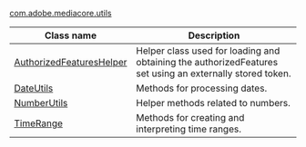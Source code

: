 ---
---

[com.adobe.mediacore.utils](http://help.adobe.com/en_US/primetime/api/psdk/asdoc-dhls_1.4/com/adobe/mediacore/utils/package-summary.html)
<table frame="all" colsep="1" rowsep="1" id="table_E3773325E3A146C1929C13511AEF39A0"> 
 <tgroup cols="2" colsep="1" rowsep="1" class="FormatA"> 
  <colspec colnum="1" colname="1" colwidth="38*" /> 
  <colspec colnum="2" colname="2" colwidth="62*" /> 
  <thead> 
   <tr rowsep="1"> 
    <th colname="1" class="entry">Class name</th> 
    <th colname="2" class="entry">Description</th> 
   </tr> 
  </thead> 
  <tbody> 
   <tr rowsep="1"> 
    <td colname="1"><span class="codeph"><a href="http://help.adobe.com/en_US/primetime/api/psdk/asdoc-dhls_1.4/com/adobe/mediacore/utils/AuthorizedFeaturesHelper.html" format="html" scope="external">AuthorizedFeaturesHelper</a></span> </td> 
    <td colname="2">Helper class used for loading and obtaining the authorizedFeatures set using an externally stored token.</td> 
   </tr> 
   <tr rowsep="1"> 
    <td colname="1"> <span class="codeph"><a href="http://help.adobe.com/en_US/primetime/api/psdk/asdoc-dhls_1.4/com/adobe/mediacore/utils/DateUtils.html" format="html" scope="external">DateUtils</a></span> </td> 
    <td colname="2">Methods for processing dates.</td> 
   </tr> 
   <tr rowsep="1"> 
    <td colname="1"> <span class="codeph"><a href="http://help.adobe.com/en_US/primetime/api/psdk/asdoc-dhls_1.4/com/adobe/mediacore/utils/NumberUtils.html" format="html" scope="external">NumberUtils</a></span> </td> 
    <td colname="2">Helper methods related to numbers.</td> 
   </tr> 
   <tr rowsep="1"> 
    <td colname="1"> <span class="codeph"><a href="http://help.adobe.com/en_US/primetime/api/psdk/javadoc_1.4/com/adobe/mediacore/utils/TimeRange.html" format="html" scope="external">TimeRange</a></span> </td> 
    <td colname="2">Methods for creating and interpreting time ranges.</td> 
   </tr> 
  </tbody> 
 </tgroup> 
</table>


